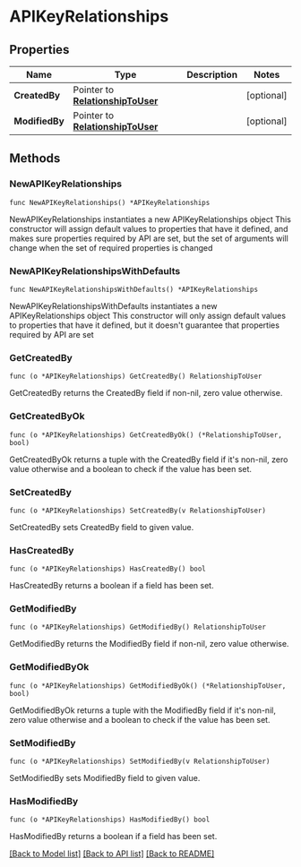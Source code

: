 # APIKeyRelationships

## Properties

Name | Type | Description | Notes
---- | ---- | ----------- | ------
**CreatedBy** | Pointer to [**RelationshipToUser**](RelationshipToUser.md) |  | [optional] 
**ModifiedBy** | Pointer to [**RelationshipToUser**](RelationshipToUser.md) |  | [optional] 

## Methods

### NewAPIKeyRelationships

`func NewAPIKeyRelationships() *APIKeyRelationships`

NewAPIKeyRelationships instantiates a new APIKeyRelationships object
This constructor will assign default values to properties that have it defined,
and makes sure properties required by API are set, but the set of arguments
will change when the set of required properties is changed

### NewAPIKeyRelationshipsWithDefaults

`func NewAPIKeyRelationshipsWithDefaults() *APIKeyRelationships`

NewAPIKeyRelationshipsWithDefaults instantiates a new APIKeyRelationships object
This constructor will only assign default values to properties that have it defined,
but it doesn't guarantee that properties required by API are set

### GetCreatedBy

`func (o *APIKeyRelationships) GetCreatedBy() RelationshipToUser`

GetCreatedBy returns the CreatedBy field if non-nil, zero value otherwise.

### GetCreatedByOk

`func (o *APIKeyRelationships) GetCreatedByOk() (*RelationshipToUser, bool)`

GetCreatedByOk returns a tuple with the CreatedBy field if it's non-nil, zero value otherwise
and a boolean to check if the value has been set.

### SetCreatedBy

`func (o *APIKeyRelationships) SetCreatedBy(v RelationshipToUser)`

SetCreatedBy sets CreatedBy field to given value.

### HasCreatedBy

`func (o *APIKeyRelationships) HasCreatedBy() bool`

HasCreatedBy returns a boolean if a field has been set.

### GetModifiedBy

`func (o *APIKeyRelationships) GetModifiedBy() RelationshipToUser`

GetModifiedBy returns the ModifiedBy field if non-nil, zero value otherwise.

### GetModifiedByOk

`func (o *APIKeyRelationships) GetModifiedByOk() (*RelationshipToUser, bool)`

GetModifiedByOk returns a tuple with the ModifiedBy field if it's non-nil, zero value otherwise
and a boolean to check if the value has been set.

### SetModifiedBy

`func (o *APIKeyRelationships) SetModifiedBy(v RelationshipToUser)`

SetModifiedBy sets ModifiedBy field to given value.

### HasModifiedBy

`func (o *APIKeyRelationships) HasModifiedBy() bool`

HasModifiedBy returns a boolean if a field has been set.


[[Back to Model list]](../README.md#documentation-for-models) [[Back to API list]](../README.md#documentation-for-api-endpoints) [[Back to README]](../README.md)


